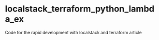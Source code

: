 # localstack_terraform_python_lambda_ex
Code for the rapid development with localstack and terraform article
